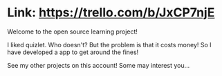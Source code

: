 # Link: https://trello.com/b/JxCP7njE

Welcome to the open source learning project!

I liked quizlet. Who doesn't? But the problem is that it costs money! So I have developed a app to get around the fines!

See my other projects on this account! Some may interest you...
